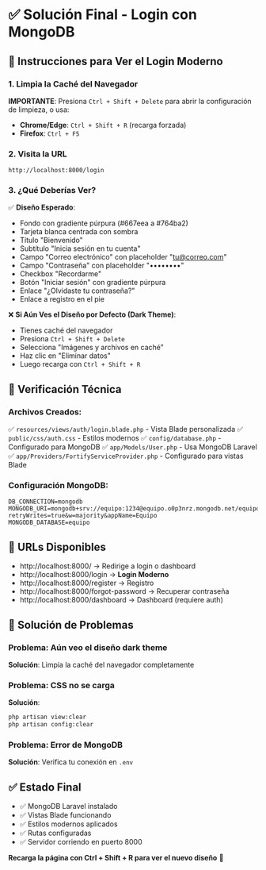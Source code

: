 # ✅ Solución Final - Login con MongoDB

## 🎯 Instrucciones para Ver el Login Moderno

### 1. Limpia la Caché del Navegador
**IMPORTANTE**: Presiona `Ctrl + Shift + Delete` para abrir la configuración de limpieza, o usa:
- **Chrome/Edge**: `Ctrl + Shift + R` (recarga forzada)
- **Firefox**: `Ctrl + F5`

### 2. Visita la URL
```
http://localhost:8000/login
```

### 3. ¿Qué Deberías Ver?

✅ **Diseño Esperado**:
- Fondo con gradiente púrpura (#667eea a #764ba2)
- Tarjeta blanca centrada con sombra
- Título "Bienvenido"
- Subtítulo "Inicia sesión en tu cuenta"
- Campo "Correo electrónico" con placeholder "tu@correo.com"
- Campo "Contraseña" con placeholder "••••••••"
- Checkbox "Recordarme"
- Botón "Iniciar sesión" con gradiente púrpura
- Enlace "¿Olvidaste tu contraseña?"
- Enlace a registro en el pie

❌ **Si Aún Ves el Diseño por Defecto (Dark Theme)**:
- Tienes caché del navegador
- Presiona `Ctrl + Shift + Delete`
- Selecciona "Imágenes y archivos en caché"
- Haz clic en "Eliminar datos"
- Luego recarga con `Ctrl + Shift + R`

## 🔧 Verificación Técnica

### Archivos Creados:
✅ `resources/views/auth/login.blade.php` - Vista Blade personalizada
✅ `public/css/auth.css` - Estilos modernos
✅ `config/database.php` - Configurado para MongoDB
✅ `app/Models/User.php` - Usa MongoDB Laravel
✅ `app/Providers/FortifyServiceProvider.php` - Configurado para vistas Blade

### Configuración MongoDB:
```env
DB_CONNECTION=mongodb
MONGODB_URI=mongodb+srv://equipo:1234@equipo.o0p3nrz.mongodb.net/equipo?retryWrites=true&w=majority&appName=Equipo
MONGODB_DATABASE=equipo
```

## 🚀 URLs Disponibles

- http://localhost:8000/ → Redirige a login o dashboard
- http://localhost:8000/login → **Login Moderno**
- http://localhost:8000/register → Registro
- http://localhost:8000/forgot-password → Recuperar contraseña
- http://localhost:8000/dashboard → Dashboard (requiere auth)

## 🐛 Solución de Problemas

### Problema: Aún veo el diseño dark theme
**Solución**: Limpia la caché del navegador completamente

### Problema: CSS no se carga
**Solución**:
```bash
php artisan view:clear
php artisan config:clear
```

### Problema: Error de MongoDB
**Solución**: Verifica tu conexión en `.env`

## ✅ Estado Final

- ✅ MongoDB Laravel instalado
- ✅ Vistas Blade funcionando
- ✅ Estilos modernos aplicados
- ✅ Rutas configuradas
- ✅ Servidor corriendo en puerto 8000

**Recarga la página con Ctrl + Shift + R para ver el nuevo diseño** 🎉

